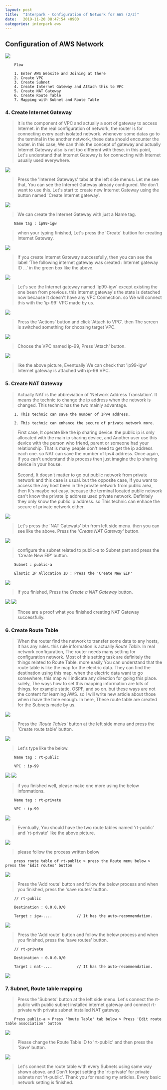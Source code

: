 ```yaml
---
layout: post
title:  "Interpark - Configuration of Network for AWS (2/2)"
date:   2019-11-20 08:47:54 +0900
categories: interpark aws
---
```


## Configuration of AWS Network

<img src="/workspace/devlog/interpark/aws_network_2/res/0.png">

```
    Flow

    1. Enter AWS Website and Joining at there
    2. Create VPC
    3. Create Subnet
    4. Create Internet Gateway and Attach this to VPC
    5. Create NAT Gateway 
    6. Create Route Table
    7. Mapping with Subnet and Route Table
```

### 4. Create Internet Gateway

>  It is the component of VPC and actually a sort of gateway to access Internet. in the real configuration of network, the router is for connecting every each isolated network. whenever some datas go to the terminal in the another network, these data should encounter the router. in this case, We can think the concept of gateway and actually Internet Gateway also is not too different with these. in this point, Let's understand that Internet Gateway is for connecting with Internet usually used everywhere.

<img src="/workspace/devlog/interpark/aws_network_2/res/11.png">

> Press the 'Internet Gateways' tabs at the left side menus. Let me see that, You can see the Internet Gateway already configured. We don't want to use this. Let's start to create new Internet Gateway using the button named 'Create Internet gateway'.

<img src="/workspace/devlog/interpark/aws_network_2/res/12.png">

> We can create the Internet Gateway with just a Name tag.

```
    Name tag : ip99-igw
```

> when your typing finished, Let's press the 'Create' buttion for creating Internet Gateway.

<img src="/workspace/devlog/interpark/aws_network_2/res/13.png">

> If you create Internet Gateway successfully, then you can see the label 'The following internet gateway was created : Internet gateway ID ...' in the green box like the above. 

<img src="/workspace/devlog/interpark/aws_network_2/res/14.png">

> Let's see the Internet gateway named 'ip99-igw' except existing the one been from previous. this internet gateway's the state is detached now because It doesn't have any VPC Connection. so We will connect this with the 'ip-99' VPC made by us.

<img src="/workspace/devlog/interpark/aws_network_2/res/15.png">

> Press the 'Actions' button and click 'Attach to VPC'. then The screen is switched something for choosing target VPC. 

<img src="/workspace/devlog/interpark/aws_network_2/res/16.png">

> Choose the VPC named ip-99, Press 'Attach' button.

<img src="/workspace/devlog/interpark/aws_network_2/res/17.png">

> like the above picture, Eventually We can check that 'ip99-igw' Internet gateway is attached with ip-99 VPC.

### 5. Create NAT Gateway

> Actually NAT is the abbreviation of 'Network Address Translation'. It means the technic to change the ip address when the network is changed. This technic has the two mainly advantage. 

```
    1. This technic can save the number of IPv4 address.

    2. This technic can enhance the secure of private network more.
```

> First case, It operate like the ip sharing device. the public ip is only allocated with the main ip sharing device, and Another user use this device with the person who friend, parent or someone had your relationship. That is many peaple don't need to get the ip address each one. so NAT can save the number of Ipv4 address. Once again, If you can't understand this process then just imagine the ip sharing device in your house. <br><br> Second, It doesn't matter to go out public network from private network and this case is usual. but the opposite case, If you want to access the any host been in the private network from public area, then It's maybe not easy. because the terminal located public network can't know the private ip address used private network. Definitely they only know the public ip address. so This technic can enhace the secure of private network either.

<img src="/workspace/devlog/interpark/aws_network_2/res/18.png">

> Let's press the 'NAT Gatewats' btn from left side menu. then you can see like the above. Press the _'Create NAT Gateway'_ button.

<img src="/workspace/devlog/interpark/aws_network_2/res/20.png">

> configure the subnet related to public-a to Subnet part and press the 'Create New EIP' button.

```
    Subnet : public-a

    Elastic IP Allocation ID : Press the 'Create New EIP'
```

<img src="/workspace/devlog/interpark/aws_network_2/res/21.png">

> If you finished, Press the _Create a NAT Gateway_ button.

<img src="/workspace/devlog/interpark/aws_network_2/res/22.png">

<img src="/workspace/devlog/interpark/aws_network_2/res/23.png">

> Those are a proof what you finished creating NAT Gateway successfully.

### 6. Create Route Table

> When the router find the network to transfer some data to any hosts, It has any rules. this rule information is actually _Route Table_. In real network configuration, The router needs many setting for configuration network. Most of this setting task are definitely the things related to Route Table. more easily You can understand that the route table is like the map for the electric data. They can find the destination using this map. when the electric data want to go somewhere, this map will indicate any direction for going this place. sulely, The ways how to set this mapping information are lots of things. for example static, OSPF, and so on. but these ways are not the content for learning AWS. so I will write new article about those when i have the time enough. In here, These route table are created for the Subnets made by us.

<img src="/workspace/devlog/interpark/aws_network_2/res/24.png">

> Press the _'Route Tables'_ button at the left side menu and press the 'Create route table' button.

<img src="/workspace/devlog/interpark/aws_network_2/res/25.png">

> Let's type like the below.

```
    Name tag : rt-public

    VPC : ip-99
```

<img src="/workspace/devlog/interpark/aws_network_2/res/26.png">

<img src="/workspace/devlog/interpark/aws_network_2/res/27.png">

> if you finished well, please make one more using the below informations.

```
    Name tag : rt-private

    VPC : ip-99
```

<img src="/workspace/devlog/interpark/aws_network_2/res/28.png">

> Eventually, You should have the two route tables named 'rt-public' and 'rt-private' like the above picture.

<img src="/workspace/devlog/interpark/aws_network_2/res/29.png">

> please follow the process written below 

```
    press route table of rt-public > press the Route menu below > press the 'Edit routes' button
```

<img src="/workspace/devlog/interpark/aws_network_2/res/30.png">

> Press the 'Add route' button and follow the below process and when you finished, press the 'save routes' button.

```
    // rt-public 

    Destination : 0.0.0.0/0

    Target : igw-....           // It has the auto-recommendation.
```

<img src="/workspace/devlog/interpark/aws_network_2/res/31.png">

> Press the 'Add route' button and follow the below process and when you finished, press the 'save routes' button.

```
    // rt-private

    Destination : 0.0.0.0/0

    Target : nat-....           // It has the auto-recommendation.
```

<img src="/workspace/devlog/interpark/aws_network_2/res/32.png">

### 7. Subnet, Route table mapping

> Press the 'Subnets' button at the left side menu. Let's connect the rt-public with public subnet installed internet gateway and connect rt-private with private subnet installed NAT gateway.

```
    Press public-a > Press 'Route Table' tab below > Press 'Edit route table association' button
```

<img src="/workspace/devlog/interpark/aws_network_2/res/33.png">

> Please change the Route Table ID to 'rt-public' and then press the 'Save' button.

<img src="/workspace/devlog/interpark/aws_network_2/res/34.png">

> Let's connect the route table with every Subnets using same way shown above. and Don't forget setting the 'rt-private' for private subnets not 'rt-public'. Thank you for reading my articles. Every basic network setting is finished.